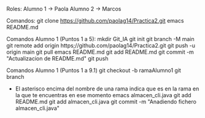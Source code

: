 Roles:
Alumno 1 -> Paola
Alumno 2 -> Marcos

Comandos:
git clone https://github.com/paolag14/Practica2.git
emacs README.md

Comandos Alumno 1 (Puntos 1 a 5):
mkdir Git_IA
git init
git branch -M main
git remote add origin https;//github.com/paolag14/Practica2.git
git push -u origin main
git pull
emacs README.md
git add README.md
git commit -m "Actualizacion de README.md"
git push

Comandos Alumno 1 (Puntos 1 a 9.1)
git checkout -b ramaAlumno1
git branch
- El asterisco encima del nombre de una rama indica que es en la rama en la que te encuentras en ese momento
emacs almacen_cli.java
git add README.md
git add almacen_cli.java
git commit -m "Anadiendo fichero almacen_cli.java"